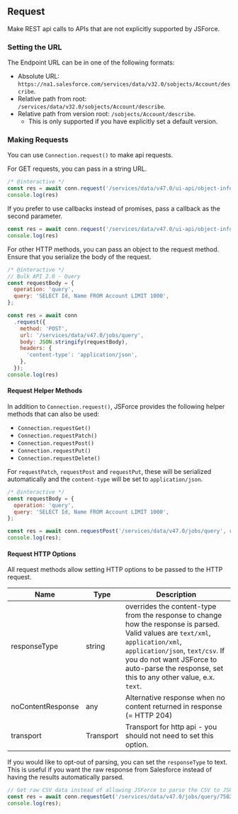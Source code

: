 ---
---

## Request

Make REST api calls to APIs that are not explicitly supported by JSForce.

### Setting the URL

The Endpoint URL can be in one of the following formats:

- Absolute URL: `https://na1.salesforce.com/services/data/v32.0/sobjects/Account/describe`.
- Relative path from root: `/services/data/v32.0/sobjects/Account/describe`.
- Relative path from version root: `/sobjects/Account/describe`.
  - This is only supported if you have explicitly set a default version.

### Making Requests

You can use `Connection.request()` to make api requests.

For GET requests, you can pass in a string URL.

```javascript
/* @interactive */
const res = await conn.request('/services/data/v47.0/ui-api/object-info');
console.log(res)
```

If you prefer to use callbacks instead of promises, pass a callback as the second parameter.

```javascript
const res = await conn.request('/services/data/v47.0/ui-api/object-info');
console.log(res)
```

For other HTTP methods, you can pass an object to the request method. Ensure that you serialize the body of the request.

```javascript
/* @interactive */
// Bulk API 2.0 - Query
const requestBody = {
  operation: 'query',
  query: 'SELECT Id, Name FROM Account LIMIT 1000',
};

const res = await conn
  .request({
    method: 'POST',
    url: '/services/data/v47.0/jobs/query',
    body: JSON.stringify(requestBody),
    headers: {
      'content-type': 'application/json',
    },
  });
console.log(res)
```

#### Request Helper Methods

In addition to `Connection.request()`, JSForce provides the following helper methods that can also be used:

- `Connection.requestGet()`
- `Connection.requestPatch()`
- `Connection.requestPost()`
- `Connection.requestPut()`
- `Connection.requestDelete()`

For `requestPatch`, `requestPost` and `requestPut`, these will be serialized automatically and the `content-type` will be set to `application/json`.

```javascript
/* @interactive */
const requestBody = {
  operation: 'query',
  query: 'SELECT Id, Name FROM Account LIMIT 1000',
};

const res = await conn.requestPost('/services/data/v47.0/jobs/query', requestBody);
console.log(res);
```

#### Request HTTP Options

All request methods allow setting HTTP options to be passed to the HTTP request.

| Name              | Type      | Description                                                                                                                                                                                                                                                         |
| ----------------- | --------- | ------------------------------------------------------------------------------------------------------------------------------------------------------------------------------------------------------------------------------------------------------------------- |
| responseType      | string    | overrides the content-type from the response to change how the response is parsed. Valid values are `text/xml`, `application/xml`, `application/json`, `text/csv`. If you do not want JSForce to auto-parse the response, set this to any other value, e.x. `text`. |
| noContentResponse | any       | Alternative response when no content returned in response (= HTTP 204)                                                                                                                                                                                              |
| transport         | Transport | Transport for http api - you should not need to set this option.                                                                                                                                                                                                    |

If you would like to opt-out of parsing, you can set the `responseType` to text. This is useful if you want the raw response from Salesforce instead of having the results automatically parsed.

```javascript
// Get raw CSV data instead of allowing JSForce to parse the CSV to JSON
const res = await conn.requestGet('/services/data/v47.0/jobs/query/7502J00000LYZC4QAP/results', { responseType: 'text' });
console.log(res);
```
